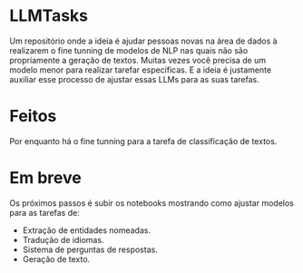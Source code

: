 # LLMTasks

Um repositório onde a ideia é ajudar pessoas novas na área de dados à realizarem o fine tunning de modelos de NLP nas quais não são propriamente a geração de textos.
Muitas vezes você precisa de um modelo menor para realizar tarefar específicas. E a ideia é justamente auxiliar esse processo de ajustar essas LLMs para as suas tarefas.

# Feitos

Por enquanto há o fine tunning para a tarefa de classificação de textos.

# Em breve

Os próximos passos é subir os notebooks mostrando como ajustar modelos para as tarefas de:
  - Extração de entidades nomeadas.
  - Tradução de idiomas.
  - Sistema de perguntas de respostas.
  - Geração de texto.
